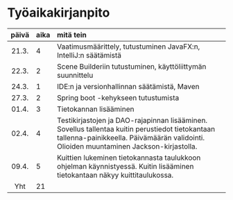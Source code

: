 # Työaikakirjanpito

| päivä | aika | mitä tein  |
| :----:|:-----| :-----|
| 21.3. | 4    | Vaatimusmäärittely, tutustuminen JavaFX:n, IntelliJ:n säätämistä |
| 22.3. | 2    | Scene Builderiin tutustuminen, käyttöliittymän suunnittelu |
| 24.3. | 1    | IDE:n ja versionhallinnan säätämistä, Maven |
| 27.3. | 2    | Spring boot -kehykseen tutustumista |
| 01.4. | 3    | Tietokannan lisääminen |
| 02.4. | 4    | Testikirjastojen ja DAO-rajapinnan lisääminen. Sovellus tallentaa kuitin perustiedot tietokantaan tallenna-painikkeella. Päivämäärän validointi. Olioiden muuntaminen Jackson-kirjastolla. |
| 09.4. | 5    | Kuittien lukeminen tietokannasta taulukkoon ohjelman käynnistyessä. Kuitin lisääminen tietokantaan näkyy kuittitaulukossa. |
| Yht   | 21   | 

